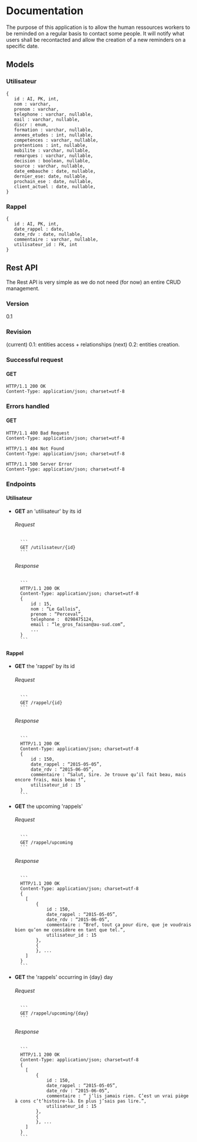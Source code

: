 # Documentation

The purpose of this application is to allow the human ressources workers to be reminded on a regular basis to contact some people.
It will notify what users shall be recontacted and allow the creation of a new reminders on a specific date.

## Models
### Utilisateur
```
{
   id : AI, PK, int,
   nom : varchar,
   prenom : varchar,
   telephone : varchar, nullable,
   mail : varchar, nullable,
   discr : enum,
   formation : varchar, nullable,
   annees_etudes : int, nullable,
   competences : varchar, nullable,
   pretentions : int, nullable,
   mobilite : varchar, nullable,
   remarques : varchar, nullable,
   decision : boolean, nullable,
   source : varchar, nullable,
   date_embauche : date, nullable,
   dernier_ese: date, nullable,
   prochain_ese : date, nullable,
   client_actuel : date, nullable,
}
```
### Rappel
```
{
   id : AI, PK, int,
   date_rappel : date,
   date_rdv : date, nullable,
   commentaire : varchar, nullable,
   utilisateur_id : FK, int
}
```

## Rest API
The Rest API is very simple as we do not need (for now) an entire CRUD management.
### Version
0.1
### Revision
(current) 0.1: entities access + relationships
(next) 0.2: entities creation.

### Successful request
#### GET
```
HTTP/1.1 200 OK
Content-Type: application/json; charset=utf-8
```
### Errors handled
#### GET
```
HTTP/1.1 400 Bad Request
Content-Type: application/json; charset=utf-8
```
```
HTTP/1.1 404 Not Found
Content-Type: application/json; charset=utf-8
```
```
HTTP/1.1 500 Server Error
Content-Type: application/json; charset=utf-8
```

### Endpoints

#### Utilisateur

- **GET** an 'utilisateur' by its id
    ###### Request
        ```
        GET /utilisateur/{id}
        ```
    ###### Response
        ```
        HTTP/1.1 200 OK
        Content-Type: application/json; charset=utf-8
        {
            id : 15,
            nom : “Le Gallois”,
            prenom : “Perceval”,
            telephone :  0298475124,
            email : “le_gros_faisan@au-sud.com”,
            ...
        }
        ```

#### Rappel

- **GET** the 'rappel' by its id

    ###### Request
        ```
        GET /rappel/{id}
        ```
    ###### Response
        ```
        HTTP/1.1 200 OK
        Content-Type: application/json; charset=utf-8
        {
            id : 150,
            date_rappel : “2015-05-05”,
            date_rdv : “2015-06-05”,
            commentaire : “Salut, Sire. Je trouve qu’il fait beau, mais encore frais, mais beau !”,
            utilisateur_id : 15
        }
        ```


- **GET** the upcoming 'rappels'
    ###### Request
        ```
        GET /rappel/upcoming
        ```
    ###### Response
        ```
        HTTP/1.1 200 OK
        Content-Type: application/json; charset=utf-8
        {
          [
              {
                  id : 150,
                  date_rappel : “2015-05-05”,
                  date_rdv : “2015-06-05”,
                  commentaire : “Bref, tout ça pour dire, que je voudrais bien qu’on me considère en tant que tel.”,
                  utilisateur_id : 15
              },
              {
              }, ...
          ]
        }
        ```

- **GET** the 'rappels' occurring in {day} day
    ###### Request
        ```
        GET /rappel/upcoming/{day}
        ```
    ###### Response
        ```
        HTTP/1.1 200 OK
        Content-Type: application/json; charset=utf-8
        {
          [
              {
                  id : 150,
                  date_rappel : “2015-05-05”,
                  date_rdv : “2015-06-05”,
                  commentaire : “ j’lis jamais rien. C’est un vrai piège à cons c’t’histoire-là. En plus j’sais pas lire.”,
                  utilisateur_id : 15
              },
              {
              }, ...
          ]
        }
        ```
